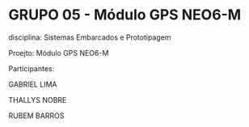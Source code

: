 # GRUPO 05 - Módulo GPS NEO6-M
disciplina: Sistemas Embarcados e Prototipagem

Proejto: Módulo GPS NEO6-M

Participantes:

GABRIEL LIMA

THALLYS NOBRE

RUBEM BARROS


